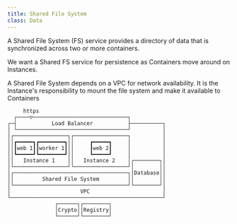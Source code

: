 ```yaml
---
title: Shared File System
class: Data
---
```


A Shared File System (FS) service provides a directory of data that is synchronized across two or more containers.

We want a Shared FS service for persistence as Containers move around on Instances.

A Shared File System depends on a VPC for network availability. It is the Instance's responsibility to mount the file system and make it available to Containers

```
     https                                        
  ┌────▽──────────────────────────────┐           
┌─┤           Load Balancer           ├──────────┐
│ └───────────────────────────────────┘          │
│┌─────────────────┐┌─────────────────┐          │
││┏━━━━━┓┏━━━━━━━━┓││     ┏━━━━━┓     │          │
││┃web 1┃┃worker 1┃││     ┃web 2┃     │          │
││┗━━━━━┛┗━━━━━━━━┛││     ┗━━━━━┛     │          │
││   Instance 1    ││   Instance 2    │┌────────┐│
│└─────────────────┘└─────────────────┘│        ││
│┌────────────────────────────────────┐│Database││
││         Shared File System         ││        ││
│└────────────────────────────────────┘└────────┘│
│                      VPC                       │
└────────────────────────────────────────────────┘
               ┌──────┐┌────────┐                 
               │Crypto││Registry│                 
               └──────┘└────────┘                 
```